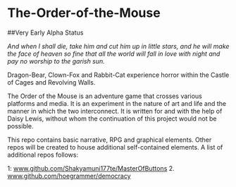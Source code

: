 # The-Order-of-the-Mouse

##Very Early Alpha Status

<i>And when I shall die, take him and cut him up in little stars, and he will make the face of heaven so fine that all the world will fall in love with night and pay no worship to the garish sun.</i>

Dragon-Bear, Clown-Fox and Rabbit-Cat experience horror within the Castle of Cages and Revolving Walls.

The Order of the Mouse is an adventure game that crosses various platforms and media. It is an experiment
in the nature of art and life and the manner in which the two interconnect. It is written for and with the
help of Daisy Lewis, without whom the continuation of this project would not be possible.

This repo contains basic narrative, RPG and graphical elements. Other repos will be created to house additional self-contained elements. A list of additional repos follows:

1: www.github.com/Shakyamuni177te/MasterOfButtons
2. www.github.com/hoegrammer/democracy
